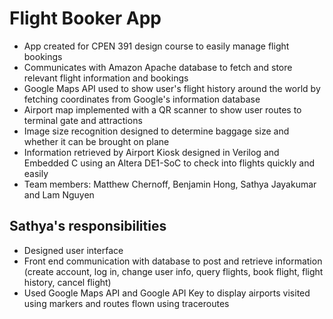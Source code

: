 # Flight Booker App

* App created for CPEN 391 design course to easily manage flight bookings
* Communicates with Amazon Apache database to fetch and store relevant flight information and bookings
* Google Maps API used to show user's flight history around the world by fetching coordinates from Google's information database
* Airport map implemented with a QR scanner to show user routes to terminal gate and attractions
* Image size recognition designed to determine baggage size and whether it can be brought on plane
* Information retrieved by Airport Kiosk designed in Verilog and Embedded C using an Altera DE1-SoC to check into flights quickly and easily
* Team members: Matthew Chernoff, Benjamin Hong, Sathya Jayakumar and Lam Nguyen

## Sathya's responsibilities

* Designed user interface
* Front end communication with database to post and retrieve information (create account, log in, change user info, query flights, book flight, flight history, cancel flight)
* Used Google Maps API and Google API Key to display airports visited using markers and routes flown using traceroutes